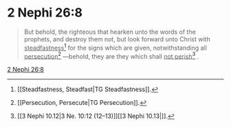 # 2 Nephi 26:8

> But behold, the righteous that hearken unto the words of the prophets, and destroy them not, but look forward unto Christ with <u>steadfastness</u>[^a] for the signs which are given, notwithstanding all <u>persecution</u>[^b] —behold, they are they which shall <u>not perish</u>[^c] .

[2 Nephi 26:8](https://www.churchofjesuschrist.org/study/scriptures/bofm/2-ne/26?lang=eng&id=p8#p8)


[^a]: [[Steadfastness, Steadfast|TG Steadfastness]].  
[^b]: [[Persecution, Persecute|TG Persecution]].  
[^c]: [[3 Nephi 10.12|3 Ne. 10:12 (12–13)]][[3 Nephi 10.13|]].  
